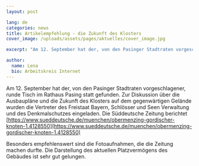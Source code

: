 ```yaml
---
layout: post

lang: de
categories: news
title: Artikelempfehlung - die Zukunft des Klosters
cover_image: /uploads/assets/pages/aktuelles/cover_image.jpg

excerpt: "Am 12. September hat der, von den Pasinger Stadtraten vorgeschlagener, runde Tisch im Rathaus Pasing statt gefunden. Zur Diskussion über die Ausbaupläne und die Zukunft des Klosters auf dem gegenwärtigen Gelände wurden die Vertreter des Freistaat Bayern..."

author:
  name: Lena
  bio: Arbeitskreis Internet
---
```

Am 12. September hat der, von den Pasinger Stadtraten vorgeschlagener, runde Tisch im Rathaus Pasing statt gefunden. Zur Diskussion über die Ausbaupläne und die Zukunft des Klosters auf dem gegenwärtigen Gelände wurden die Vertreter des Freistaat Bayern, Schlösser und Seen Verwaltung und des Denkmalschutzes eingeladen. Die Süddeutsche Zeitung berichtet [https://www.sueddeutsche.de/muenchen/obermenzing-gordischer-knoten-1.4128550](https://www.sueddeutsche.de/muenchen/obermenzing-gordischer-knoten-1.4128550)

Besonders empfehlenswert sind die Fotoaufnahmen, die die Zeitung machen durfte. Die Darstellung des aktuellen Platzvermögens des Gebäudes ist sehr gut gelungen.
